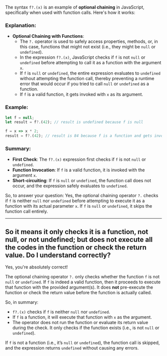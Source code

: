 The syntax `f?.(x)` is an example of **optional chaining** in JavaScript, specifically when used with function calls. Here's how it works:

### Explanation:
- **Optional Chaining with Functions**: 
  - The `?.` operator is used to safely access properties, methods, or, in this case, functions that might not exist (i.e., they might be `null` or `undefined`).
  - In the expression `f?.(x)`, JavaScript checks if `f` is not `null` or `undefined` before attempting to call it as a function with the argument `x`.
  - If `f` is `null` or `undefined`, the entire expression evaluates to `undefined` without attempting the function call, thereby preventing a runtime error that would occur if you tried to call `null` or `undefined` as a function.
  - If `f` is a valid function, it gets invoked with `x` as its argument.

### Example:
```javascript
let f = null;
let result = f?.(42); // result is undefined because f is null

f = x => x * 2;
result = f?.(42); // result is 84 because f is a function and gets invoked
```

### Summary:
- **First Check**: The `f?.(x)` expression first checks if `f` is not `null` or `undefined`.
- **Function Invocation**: If `f` is a valid function, it is invoked with the argument `x`.
- **Short-circuiting**: If `f` is `null` or `undefined`, the function call does not occur, and the expression safely evaluates to `undefined`.

So, to answer your question: Yes, the optional chaining operator `?.` checks if `f` is neither `null` nor `undefined` before attempting to execute it as a function with its actual parameter `x`. If `f` is `null` or `undefined`, it skips the function call entirely.

---
So it means it only checks it is a function, not null, or not undefined; but does not execute all the codes in the function or check the return value.  Do I understand correctly?  
---
Yes, you're absolutely correct!

The optional chaining operator `?.` only checks whether the function `f` is not `null` or `undefined`. If `f` is indeed a valid function, then it proceeds to execute that function with the provided argument(s). It does **not** pre-execute the function or check the return value before the function is actually called. 

So, in summary:
- `f?.(x)` checks if `f` is neither `null` nor `undefined`.
- If `f` is a function, it will execute that function with `x` as the argument.
- The operator does not run the function or evaluate its return value during the check. It only checks if the function exists (i.e., is not `null` or `undefined`).

If `f` is not a function (i.e., it’s `null` or `undefined`), the function call is skipped, and the expression returns `undefined` without causing any errors.